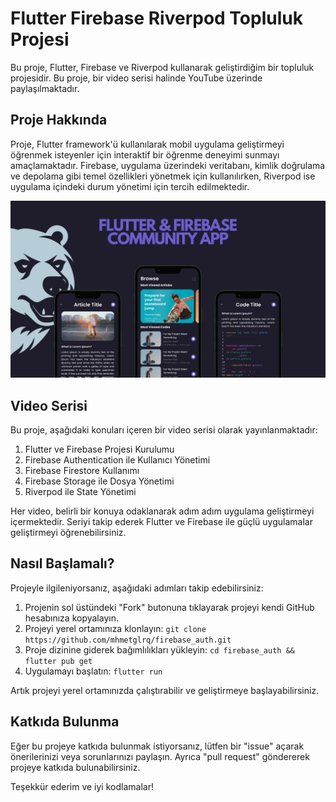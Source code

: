 # Flutter Firebase Riverpod Topluluk Projesi

Bu proje, Flutter, Firebase ve Riverpod kullanarak geliştirdiğim bir topluluk projesidir. Bu proje, bir video serisi halinde YouTube üzerinde paylaşılmaktadır.

## Proje Hakkında

Proje, Flutter framework'ü kullanılarak mobil uygulama geliştirmeyi öğrenmek isteyenler için interaktif bir öğrenme deneyimi sunmayı amaçlamaktadır. Firebase, uygulama üzerindeki veritabanı, kimlik doğrulama ve depolama gibi temel özellikleri yönetmek için kullanılırken, Riverpod ise uygulama içindeki durum yönetimi için tercih edilmektedir.
 
![Screen Shot](images/app.png)

## Video Serisi

Bu proje, aşağıdaki konuları içeren bir video serisi olarak yayınlanmaktadır:

1. Flutter ve Firebase Projesi Kurulumu
2. Firebase Authentication ile Kullanıcı Yönetimi
3. Firebase Firestore Kullanımı
4. Firebase Storage ile Dosya Yönetimi
5. Riverpod ile State Yönetimi

Her video, belirli bir konuya odaklanarak adım adım uygulama geliştirmeyi içermektedir. Seriyi takip ederek Flutter ve Firebase ile güçlü uygulamalar geliştirmeyi öğrenebilirsiniz.

## Nasıl Başlamalı?

Projeyle ilgileniyorsanız, aşağıdaki adımları takip edebilirsiniz:

1. Projenin sol üstündeki "Fork" butonuna tıklayarak projeyi kendi GitHub hesabınıza kopyalayın.
2. Projeyi yerel ortamınıza klonlayın: `git clone https://github.com/mhmetglrq/firebase_auth.git`
3. Proje dizinine giderek bağımlılıkları yükleyin: `cd firebase_auth && flutter pub get`
4. Uygulamayı başlatın: `flutter run`

Artık projeyi yerel ortamınızda çalıştırabilir ve geliştirmeye başlayabilirsiniz.

## Katkıda Bulunma

Eğer bu projeye katkıda bulunmak istiyorsanız, lütfen bir "issue" açarak önerilerinizi veya sorunlarınızı paylaşın. Ayrıca "pull request" göndererek projeye katkıda bulunabilirsiniz.

Teşekkür ederim ve iyi kodlamalar!
